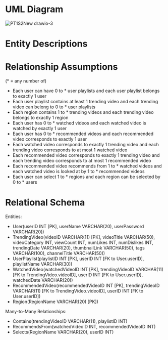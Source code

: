 # UML Diagram

![PT1S2New drawio-3](https://user-images.githubusercontent.com/90290549/220477560-c51da7d7-d9b6-4e97-af47-1fb2370d2ba0.png)

# Entity Descriptions

# Relationship Assumptions
(* = any number of)
- Each user can have 0 to * user playlists and each user playlist belongs to exactly 1 user
- Each user playlist contains at least 1 trending video and each trending video can belong to 0 to * user playlists
- Each region contains 1 to * trending videos and each trending video belongs to exactly 1 region
- Each user has 0 to * watched videos and each watched video is watched by exactly 1 user
- Each user has 0 to * recommended videos and each recommended video corresponds to exactly 1 user
- Each watched video corresponds to exactly 1 trending video and each trending video corresponds to at most 1 watched video
- Each recommended video corresponds to exactly 1 trending video and each trending video corresponds to at most 1 recommended video
- Each recommended video recommends from 1 to * watched videos and each watched video is looked at by 1 to * recommended videos
- Each user can select 1 to * regions and each region can be selected by 0 to * users 

# Relational Schema
Entities:
- User(userID INT [PK], userName VARCHAR(20), userPassword VARCHAR(20))
- TrendingVideo(videoID VARCHAR(11) [PK], videoTitle VARCHAR(50), videoCategory INT, viewCount INT, numLikes INT, numDislikes INT, trendingDate VARCHAR(20), thumbnailLink VARCHAR(50), tags VARCHAR(100), channelTitle VARCHAR(50))
- UserPlaylist(playlistID INT [PK], userID INT [FK to User.userID], playlistName VARCHAR(30))
- WatchedVideo(watchedVideoID INT [PK], trendingVideoID VARCHAR(11) [FK to TrendingVideo.videoID], userID INT [FK to User.userID], watchedDate VARCHAR(20))
- RecommendedVideo(recommendedVideoID INT [PK], trendingVideoID VARCHAR(11) [FK to TrendingVideo.videoID], userID INT [FK to User.userID])
- Region(RegionName VARCHAR(20) [PK])

Many-to-Many Relationships:
- Contains(trendingVideoID VARCHAR(11), playlistID INT)
- RecommendsFrom(watchedVideoID INT, recommendedVideoID INT)
- Selects(RegionName VARCHAR(20), userID INT)
